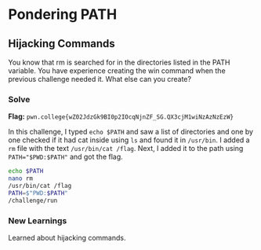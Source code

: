 # Pondering PATH

## Hijacking Commands
You know that rm is searched for in the directories listed in the PATH variable. You have experience creating the win command when the previous challenge needed it. What else can you create?

### Solve
**Flag:** `pwn.college{wZ02JdzGk9BI0p2IOcqNjnZF_SG.QX3cjM1wiNzAzNzEzW}`

In this challenge, I typed ```echo $PATH``` and saw a list of directories and one by one checked if it had cat inside using ```ls``` and found it in ```/usr/bin```. I added a ```rm``` file with the text ```/usr/bin/cat /flag```. Next, I added it to the path using ```PATH="$PWD:$PATH"``` and got the flag.

```bash
echo $PATH
nano rm
/usr/bin/cat /flag
PATH=$"PWD:$PATH"
/challenge/run
```

### New Learnings
Learned about hijacking commands.
